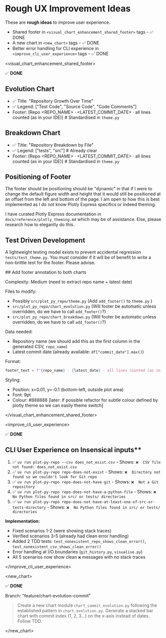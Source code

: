 # Rough UX Improvement Ideas

These are **rough ideas** to improve user experience.

- Shared footer in `<visual_chart_enhancement_shared_footer>` tags  - ✅ DONE
- A new chart in `<new_chart>` tags - ✅ DONE
- Better error handling for CLI experience in `<improve_cli_user_experience>` tags - ✅ DONE

<ideas>

<visual_chart_enhancement_shared_footer>

✅ **DONE**

<requirements>

## Evolution Chart

- ✅ Title: "Repository Growth Over Time"
- ✅ Legend: ["Test Code", "Source Code", "Code Comments"]
- Footer: [Repo <REPO_NAME> · <LATEST_COMMIT_DATE> · all lines counted (as in your IDE)] # Standardised in `theme.py`

## Breakdown Chart

- ✅ Title: "Repository Breakdown by File"
- ✅ Legend: ["tests", "src"]  # Already clear
- Footer: [Repo <REPO_NAME> · <LATEST_COMMIT_DATE> · all lines counted (as in your IDE)] # Standardised in `theme.py`

## Positioning of Footer

The footer should be positioning should be "dynamic" in that if I were to change the default figure width and height that it would still be positioned at an offset from the left and bottom of the page. I am open to how this is best implemented as I do not know Plotly Express specifics or indeed theming.

I have curated Plotly Express documentation in `docs/reference/plotly_theming.md` which may be of assistance. Else, please research how to elegantly do this.

## Test Driven Development

A lightweight testing model exists to prevent accidental regression `tests/test_theme.py`. You must consider if it will be of benefit to write a non-brittle test for the footer. Please advise.

</requirements>

<implement>
## Add footer annotation to both charts

Complexity: Medium (need to extract repo name + latest date)

Files to modify:

- Possibly `src/plot_py_repo/theme.py` (Add `add_footer()` to `theme.py` )
- `src/plot_py_repo/chart_evolution.py` (Will footer be automatic unless overridden, do we have to call `add_footer()`?)
- `src/plot_py_repo/chart_breakdown.py` (Will footer be automatic unless overridden, do we have to call `add_footer()`?)

Data needed:

- Repository name (we should add this as the first column in the generated CSV, `repo_name`)
- Latest commit date (already available: `df["commit_date"].max()`)

Format:

```python
footer_text = f"{repo_name} · {latest_date} · all lines counted (as in IDE)"
```

Styling:

- Position: x=0.01, y=-0.1 (bottom-left, outside plot area)
- Font: 9pt
- Colour: #888888 [later: if possible refactor for subtle colour defined by plotly theme so we can easily theme switch]

</implement>

</visual_chart_enhancement_shared_footer>

<improve_cli_user_experience>

✅ **DONE**

## CLI User Experience on Insensical inputs**

   1. ✅ `uv run plot-py-repo --csv does_not_exist.csv` - Shows: `❌  CSV file not found: does_not_exist.csv`
   2. ✅ `uv run plot-py-repo repo-does-not-exist` - Shows: `❌  Directory not found so we couldn't look for Git repo`
   3. ✅ `uv run plot-py-repo repo-does-not-have-git` - Shows: `❌  Not a Git repository`
   4. ✅ `uv run plot-py-repo repo-does-not-have-a-python-file` - Shows: `❌  No Python files found in src/ or tests/ directories`
   5. ✅ `uv run plot-py-repo repo-does-not-have-at-least-one-of-src-or-tests-directory` - Shows: `❌  No Python files found in src/ or tests/ directories`

**Implementation:**
- Fixed scenarios 1-2 (were showing stack traces)
- Verified scenarios 3-5 (already had clean error handling)
- Added 2 TDD tests: `test_nonexistent_repo_shows_clean_error()`, `test_nonexistent_csv_shows_clean_error()`
- Error handling at I/O boundaries (`git_history.py`, `visualise.py`)
- All 5 scenarios now show clean `❌` messages with no stack traces

</improve_cli_user_experience>

<new_chart>

✅ **DONE**

Branch: "feature/chart-evolution-commit"

> Create a new chart module `chart_commit_evolution.py` following the established pattern in `chart_evolution.py`. Generate a stacked bar chart with commit index (1, 2, 3...) on the x-axis instead of dates. Follow TDD.

</new_chart>

</ideas>
